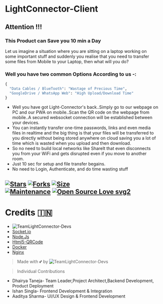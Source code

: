 # LightConnector-Client

## Attention !!!
### This Product can Save you 10 min a Day
Let us imagine a situation where you are sitting on a laptop working on some important stuff and suddenly you realise that you need to transfer some files from Mobile to your Laptop, then what will you do?

### Well you have two common Options According to us -:
```python
{
  "Data Cables / BlueTooth": "Wastage of Precious Time",
  "GoogleDrive / WhatsApp Web": "High Upload/Download Time"
}
```
- Well you have got Light-Connector's back..Simply go to our webpage on PC and our PWA on mobile..Scan the QR code on the webpage from mobile..A secured websocket connection will be established between your devices. 
- You can instantly transfer one-time passwords, links and even media files in realtime and the big thing is that your files will be transferred to you directly without being stored anywhere on cloud saving you a lot of time which is wasted when you upload and then download.
- So no need to build local networks like ShareIt that even disconnects you from your WiFi and gets disrupted even if you move to another room.
- Just 10 sec for setup and file transfer begains. 
- No need to Login, Authenticate, and do time wasting stuff



[![Stars](https://img.shields.io/github/stars/IshanSingla/LightConnector-Client?style=flat-square&color=yellow)](https://github.com/IshanSingla/LightConnector-Client/stargazers)
[![Forks](https://img.shields.io/github/forks/IshanSingla/LightConnector-Client?style=flat-square&color=orange)](https://github.com/IshanSingla/LightConnector-Client/fork)
[![Size](https://img.shields.io/github/repo-size/IshanSingla/LightConnector-Client?style=flat-square&color=green)](https://github.com/IshanSingla/LightConnector-Client/)   
[![Maintenance](https://img.shields.io/badge/Maintained%3F-yes-green.svg)](https://github.com/IshanSingla/LightConnector-Client/graphs/commit-activity) 
[![Open Source Love svg2](https://badges.frapsoft.com/os/v2/open-source.svg?v=103)](https://github.com/IshanSingla/InducedCheckerBot)
----


# Credits 🇮🇳
* ![TeamLightConnector-Devs](https://img.shields.io/static/v1?label=TeamLightConnector&message=devs&color=critical)
* [Socket.io](https://github.com/socketio/socket.io)
* [Node.Js](https://github.com/nodejs)
* [Html5-QRCode](https://github.com/mebjas/html5-qrcode)
* [Docker](https://github.com/jenkinsci/docker)
* [Nginx](https://github.com/nginx/nginx)


> Made with 💕 by ![TeamLightConnector-Devs](https://img.shields.io/static/v1?label=TeamLightConnector&message=devs&color=critical) 

> Individual Contributions

- Dhairya Taneja- Team Leader,Project Architect,Backend Development, Product Deployment
- Ishan Singla- Frontend Development & Integration
- Aaditya Sharma- UI/UX Design & Frontend Development
